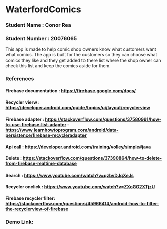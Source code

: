 # WaterfordComics

### Student Name : Conor Rea
### Student Number : 20076065

This app is made to help comic shop owners know what customers want what comics.
The app is built for the customers so they can choose what comics they like and they get added to there list where the shop owner can check this list
and keep the comics aside for them.

### References 

#### FIrebase documentation : https://firebase.google.com/docs/
#### Recycler vierw : https://developer.android.com/guide/topics/ui/layout/recyclerview
#### Firebase adapter : https://stackoverflow.com/questions/37580991/how-to-use-firebase-list-adapter : https://www.learnhowtoprogram.com/android/data-persistence/firebase-recycleradapter
#### Api call : https://developer.android.com/training/volley/simple#java
#### Delete : https://stackoverflow.com/questions/37390864/how-to-delete-from-firebase-realtime-database
#### Search : https://www.youtube.com/watch?v=qzbvDJqXeJs
#### Recycler onclick : https://www.youtube.com/watch?v=ZXoGG2XTjzU
#### Firebase recycler filter: https://stackoverflow.com/questions/45966414/android-how-to-filter-the-recyclerview-of-firebase

### Demo Link: 

